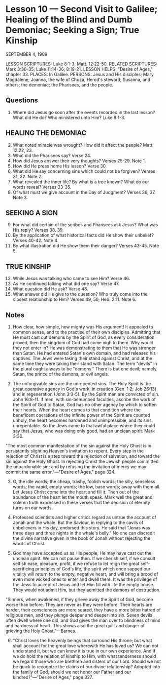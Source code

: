 # Lesson 10 — Second Visit to Galilee; Healing of the Blind and Dumb Demoniac; Seeking a Sign; True Kinship

SEPTEMBER 4, 1909

LESSON SCRIPTURES: Luke 8:1-3; Matt. 12:22-50.
RELATED SCRIPTURES: Mark 3:30-35; Luke 11:14-36; 8:19-21.
LESSON HELPS: "Desire of Ages," chapter 33.
PLACES: In Galilee.
PERSONS: Jesus and His disciples; Mary Magdalene; Joanna, the wife of Chuza, Herod's steward; Susanna, and others; the demoniac; the Pharisees, and the people.

## Questions

1. Where did Jesus go soon after the events recorded in the last lesson? What did He do? Who ministered unto Him? Luke 8:1-3.

## HEALING THE DEMONIAC

2. What noted miracle was wrought? How did it affect the people? Matt. 12:22, 23.
3. What did the Pharisees say? Verse 24.
4. How did Jesus answer their very thoughts? Verses 25-29. Note 1.
5. How did He press home His lesson? Verse 30.
6. What did He say concerning sins which could not be forgiven? Verses 31, 32. Note 2.
7. What revealed the inner life? By what is a tree known? What do our words reveal? Verses 33-35.
8. Of what must we give account in the Day of Judgment? Verses 36, 37. Note 3.

## SEEKING A SIGN

9. For what did certain of the scribes and Pharisees ask Jesus? What was His reply? Verses 38, 39.
10. By the application of what historical facts did He show their unbelief? Verses 40-42. Note 4.
11. By what illustration did He show them their danger? Verses 43-45. Note 5.

## TRUE KINSHIP

12. While Jesus was talking who came to see Him? Verse 46.
13. As He continued talking what did one say? Verse 47.
14. What question did He ask? Verse 48.
15. What answer did He give to the question? Who truly come into the closest relationship to Him? Verses 49, 50; Heb. 2:11. Note 6.

## Notes

1. How clear, how simple, how mighty was His argument! It appealed to common sense, and to the practise of their own disciples. Admitting that He must cast out demons by the Spirit of God, as every consideration proved, then the kingdom of God had come nigh to them. Why would they not enter in? He was demonstrating to them that He was stronger than Satan. He had entered Satan's own domain, and had released his captives. The Jews were taking their stand against Christ, and at the same time they were taking their stand with Satan. The term "devils" in the plural ought always to be "demons." There is but one devil; namely, Satan, the prince of the demons, or evil angels.

2. The unforgivable sins are the unrepented sins. The Holy Spirit is the great operative agency in God's work, in creation (Gen. 1:2; Job 26:13) and in regeneration (John 3:3-5). By the Spirit men are convicted of sin. John 16:8-11. If men, with sin-benumbed faculties, ascribe the work of the Spirit of God to Satan, God has no other agency by which to soften their hearts. When the heart comes to that condition where the beneficent operations of the infinite power of the Spirit are counted unholy, the heart becomes hardened and unimpressible, and its sins unrepentable. So the Jews came to that awful place where they could say that Jesus, who was doing only good, had an unclean spirit. Mark 3:30.

"The most common manifestation of the sin against the Holy Ghost is in persistently slighting Heaven's invitation to repent. Every step in the rejection of Christ is a step toward the rejection of salvation, and toward the sin against the Holy Ghost. In rejecting Christ the Jewish people committed the unpardonable sin; and by refusing the invitation of mercy we may commit the same error."—"Desire of Ages," page 324.

3. O, the idle words; the cheap, trashy, foolish words; the silly, senseless words; the vapid, empty words; the low, base words; away with them all. Let Jesus Christ come into the heart and fill it. Then out of the abundance of the heart let the mouth speak. Mark well the great and solemn truth expressed in these verses that the decision of eternity turns on our words.

4. Professed scientists and higher critics regard as untrue the account of Jonah and the whale. But the Saviour, in replying to the cavils of unbelievers in His day, endorsed this story. He said that "Jonas was three days and three nights in the whale's belly." No one can discredit the divine narrative given in the book of Jonah without rejecting the words of Christ.

5. God may have accepted us as His people; He may have cast out the unclean spirit. We can not pause then. If we cherish self, if we consult selfish ease, pleasure, profit, if we refuse to let reign the great self-sacrificing principles of God's life, the spirit which once sapped our vitality will return to the empty, negative heart, and will bring a brood of even more wicked ones to enter and dwell there. It was the privilege of the Jews to accept of Jesus and let Him fill with life the empty house. They would not admit Him, but they admitted the demons of destruction.

"Sinners, when awakened, if they grieve away the Spirit of God, become worse than before. They are never as they were before. Their hearts are harder, their consciences are more seared, they have a more bitter hatred of religious men, and they plunge deeper and deeper into sin. Seven devils often dwell where one did, and God gives the man over to blindness of mind and hardness of heart. This shows also the great guilt and danger of grieving the Holy Ghost."—Barnes.

6. "Christ loves the heavenly beings that surround His throne; but what shall account for the great love wherewith He has loved us? We can not understand it, but we can know it is true in our own experience. And if we do hold the relation of kinship to Him, with what tenderness should we regard those who are brethren and sisters of our Lord. Should we not be quick to recognize the claims of our divine relationship? Adopted into the family of God, should we not honor our Father and our kindred?"—"Desire of Ages," page 327.